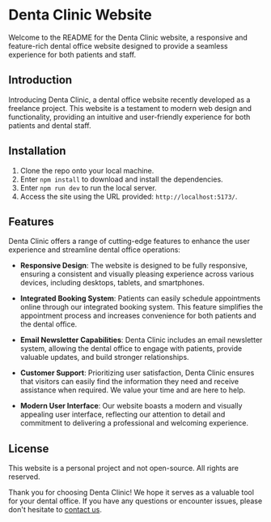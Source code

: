 # Denta Clinic Website

Welcome to the README for the Denta Clinic website, a responsive and feature-rich dental office website designed to provide a seamless experience for both patients and staff.

## Introduction

Introducing Denta Clinic, a dental office website recently developed as a freelance project. This website is a testament to modern web design and functionality, providing an intuitive and user-friendly experience for both patients and dental staff.

## Installation

1. Clone the repo onto your local machine.
2. Enter `npm install` to download and install the dependencies.
3. Enter `npm run dev` to run the local server.
4. Access the site using the URL provided: `http://localhost:5173/`.

## Features

Denta Clinic offers a range of cutting-edge features to enhance the user experience and streamline dental office operations:

- **Responsive Design**: The website is designed to be fully responsive, ensuring a consistent and visually pleasing experience across various devices, including desktops, tablets, and smartphones.

- **Integrated Booking System**: Patients can easily schedule appointments online through our integrated booking system. This feature simplifies the appointment process and increases convenience for both patients and the dental office.

- **Email Newsletter Capabilities**: Denta Clinic includes an email newsletter system, allowing the dental office to engage with patients, provide valuable updates, and build stronger relationships.

- **Customer Support**: Prioritizing user satisfaction, Denta Clinic ensures that visitors can easily find the information they need and receive assistance when required. We value your time and are here to help.

- **Modern User Interface**: Our website boasts a modern and visually appealing user interface, reflecting our attention to detail and commitment to delivering a professional and welcoming experience.


## License

This website is a personal project and not open-source. All rights are reserved.

Thank you for choosing Denta Clinic! We hope it serves as a valuable tool for your dental office. If you have any questions or encounter issues, please don't hesitate to [contact us](mailto:contact@dentaclinic.com).
